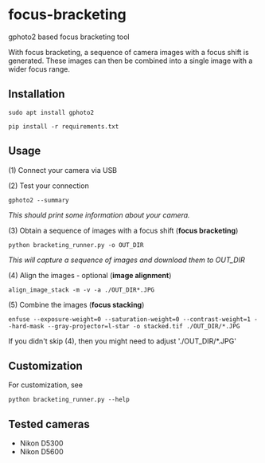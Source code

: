 # focus-bracketing
gphoto2 based focus bracketing tool

With focus bracketing, a sequence of camera images with a focus shift is generated.
These images can then be combined into a single image with a wider focus range. 

## Installation

    sudo apt install gphoto2
    
    pip install -r requirements.txt

## Usage

(1) Connect your camera via USB

(2) Test your connection

    gphoto2 --summary

*This should print some information about your camera.*

(3) Obtain a sequence of images with a focus shift (**focus bracketing**)

    python bracketing_runner.py -o OUT_DIR

*This will capture a sequence of images and download them to OUT_DIR*

(4) Align the images - optional (**image alignment**)

    align_image_stack -m -v -a ./OUT_DIR*.JPG

(5) Combine the images (**focus stacking**)

    enfuse --exposure-weight=0 --saturation-weight=0 --contrast-weight=1 --hard-mask --gray-projector=l-star -o stacked.tif ./OUT_DIR/*.JPG

If you didn't skip (4), then you might need to adjust './OUT_DIR/*.JPG'

## Customization

For customization, see 

    python bracketing_runner.py --help



## Tested cameras

* Nikon D5300
* Nikon D5600